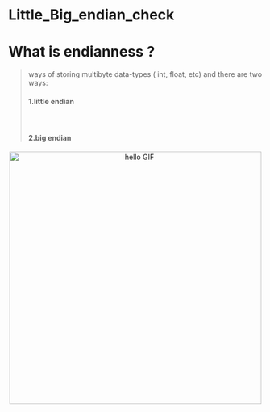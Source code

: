 # Little_Big_endian_check
<h1> What is endianness ?</h1>

> ways of storing multibyte data-types ( int, float, etc) and there are two ways:
> <br /><h4>1.little endian </h4>
> <br /><h4>2.big endian </h4>

<div align="center">
    <img width="500px" alt="hello GIF" src="https://images.squarespace-cdn.com/content/v1/549dcda5e4b0a47d0ae1db1e/1490746414666-EM74IA60AFM16OEH9G22/image-asset.png?format=500w">
</div>

